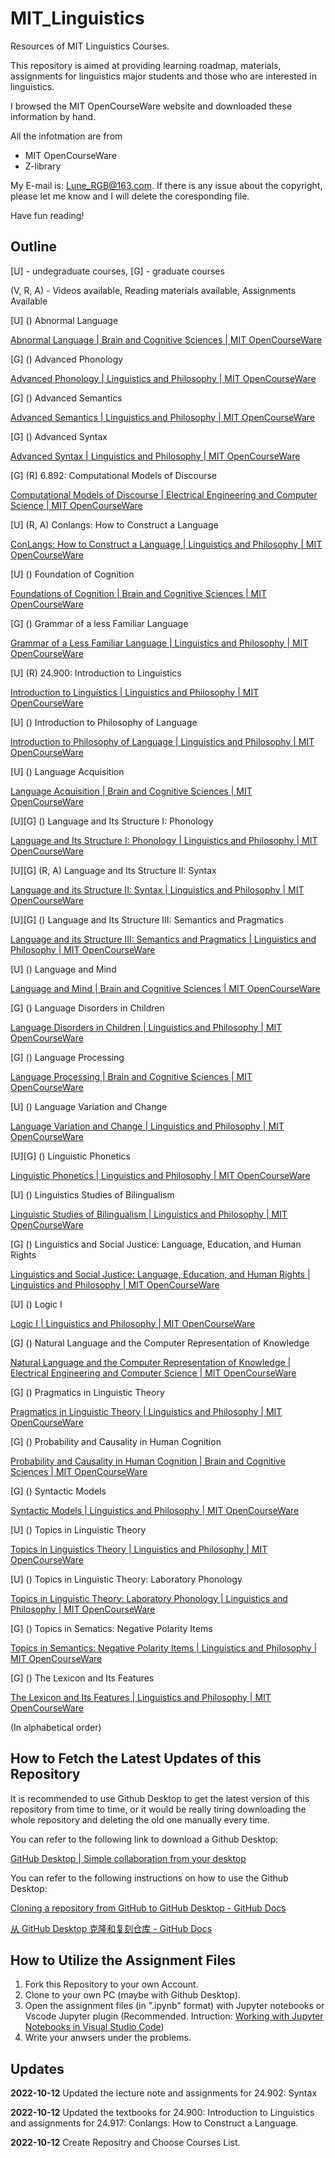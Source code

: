 # MIT_Linguistics

Resources of MIT Linguistics Courses.

This repository is aimed at providing learning roadmap, materials, assignments for linguistics major students and those who are interested in linguistics.

I browsed the MIT OpenCourseWare website and downloaded these information by hand.

All the infotmation are from

- MIT OpenCourseWare
- Z-library

My E-mail is: Lune_RGB@163.com. If there is any issue about the copyright, please let me know and I will delete the coresponding file.

Have fun reading!

## Outline

[U] - undegraduate courses, [G] - graduate courses

(V, R, A) - Videos available, Reading materials available, Assignments Available

[U] () Abnormal Language

[Abnormal Language | Brain and Cognitive Sciences | MIT OpenCourseWare](https://ocw.mit.edu/courses/9-56j-abnormal-language-fall-2004/)

[G] () Advanced Phonology

[Advanced Phonology | Linguistics and Philosophy | MIT OpenCourseWare](https://ocw.mit.edu/courses/24-962-advanced-phonology-spring-2005/)

[G] () Advanced Semantics

[Advanced Semantics | Linguistics and Philosophy | MIT OpenCourseWare](https://ocw.mit.edu/courses/24-973-advanced-semantics-spring-2009/)

[G] () Advanced Syntax

[Advanced Syntax | Linguistics and Philosophy | MIT OpenCourseWare](https://ocw.mit.edu/courses/24-952-advanced-syntax-spring-2007/)

[G] (R) 6.892: Computational Models of Discourse

[Computational Models of Discourse | Electrical Engineering and Computer Science | MIT OpenCourseWare](https://ocw.mit.edu/courses/6-892-computational-models-of-discourse-spring-2004/)

[U] (R, A) Conlangs: How to Construct a Language

[ConLangs: How to Construct a Language | Linguistics and Philosophy | MIT OpenCourseWare](https://ocw.mit.edu/courses/24-917-conlangs-how-to-construct-a-language-fall-2018/)

[U] () Foundation of Cognition

[Foundations of Cognition | Brain and Cognitive Sciences | MIT OpenCourseWare](https://ocw.mit.edu/courses/9-69-foundations-of-cognition-spring-2003/)

[G] () Grammar of a less Familiar Language

[Grammar of a Less Familiar Language | Linguistics and Philosophy | MIT OpenCourseWare](https://ocw.mit.edu/courses/24-942-grammar-of-a-less-familiar-language-spring-2003/)

[U] (R) 24.900: Introduction to Linguistics

[Introduction to Linguistics | Linguistics and Philosophy | MIT OpenCourseWare](https://ocw.mit.edu/courses/24-900-introduction-to-linguistics-fall-2012/)

[U] () Introduction to Philosophy of Language

[Introduction to Philosophy of Language | Linguistics and Philosophy | MIT OpenCourseWare](https://ocw.mit.edu/courses/24-251-introduction-to-philosophy-of-language-fall-2011/)

[U] () Language Acquisition

[Language Acquisition | Brain and Cognitive Sciences | MIT OpenCourseWare](https://ocw.mit.edu/courses/9-57j-language-acquisition-fall-2001/)

[U][G] () Language and Its Structure I: Phonology

[Language and Its Structure I: Phonology | Linguistics and Philosophy | MIT OpenCourseWare](https://ocw.mit.edu/courses/24-901-language-and-its-structure-i-phonology-fall-2010/)

[U][G] (R, A) Language and Its Structure II: Syntax

[Language and its Structure II: Syntax | Linguistics and Philosophy | MIT OpenCourseWare](https://ocw.mit.edu/courses/24-902-language-and-its-structure-ii-syntax-fall-2003/)

[U][G] () Language and Its Structure III: Semantics and Pragmatics

[Language and its Structure III: Semantics and Pragmatics | Linguistics and Philosophy | MIT OpenCourseWare](https://ocw.mit.edu/courses/24-903-language-and-its-structure-iii-semantics-and-pragmatics-spring-2005/)

[U] () Language and Mind

[Language and Mind | Brain and Cognitive Sciences | MIT OpenCourseWare](https://ocw.mit.edu/courses/9-98-language-and-mind-january-iap-2003/)

[G] () Language Disorders in Children

[Language Disorders in Children | Linguistics and Philosophy | MIT OpenCourseWare](https://ocw.mit.edu/courses/24-947-language-disorders-in-children-spring-2013/)

[G] () Language Processing

[Language Processing | Brain and Cognitive Sciences | MIT OpenCourseWare](https://ocw.mit.edu/courses/9-591j-language-processing-fall-2004/)

[U] () Language Variation and Change

[Language Variation and Change | Linguistics and Philosophy | MIT OpenCourseWare](https://ocw.mit.edu/courses/24-914-language-variation-and-change-spring-2019/)

[U][G] () Linguistic Phonetics

[Linguistic Phonetics | Linguistics and Philosophy | MIT OpenCourseWare](https://ocw.mit.edu/courses/24-915-linguistic-phonetics-fall-2015/)

[U] () Linguistics Studies of Bilingualism

[Linguistic Studies of Bilingualism | Linguistics and Philosophy | MIT OpenCourseWare](https://ocw.mit.edu/courses/24-906j-linguistic-studies-of-bilingualism-fall-2012/)

[G] () Linguistics and Social Justice: Language, Education, and Human Rights

[Linguistics and Social Justice: Language, Education, and Human Rights | Linguistics and Philosophy | MIT OpenCourseWare](https://ocw.mit.edu/courses/24-s96-linguistics-and-social-justice-language-education-and-human-rights-fall-2021/)

[U] () Logic I

[Logic I | Linguistics and Philosophy | MIT OpenCourseWare](https://ocw.mit.edu/courses/24-241-logic-i-fall-2005/)

[G] () Natural Language and the Computer Representation of Knowledge

[Natural Language and the Computer Representation of Knowledge | Electrical Engineering and Computer Science | MIT OpenCourseWare](https://ocw.mit.edu/courses/6-863j-natural-language-and-the-computer-representation-of-knowledge-spring-2003/)

[G] () Pragmatics in Linguistic Theory

[Pragmatics in Linguistic Theory | Linguistics and Philosophy | MIT OpenCourseWare](https://ocw.mit.edu/courses/24-954-pragmatics-in-linguistic-theory-fall-2006/)

[G] () Probability and Causality in Human Cognition

[Probability and Causality in Human Cognition | Brain and Cognitive Sciences | MIT OpenCourseWare](https://ocw.mit.edu/courses/9-916-a-probability-and-causality-in-human-cognition-spring-2003/)

[G] () Syntactic Models

[Syntactic Models | Linguistics and Philosophy | MIT OpenCourseWare](https://ocw.mit.edu/courses/24-960-syntactic-models-spring-2006/)

[U] () Topics in Linguistic Theory

[Topics in Linguistics Theory | Linguistics and Philosophy | MIT OpenCourseWare](https://ocw.mit.edu/courses/24-910-topics-in-linguistics-theory-spring-2003/)

[U] () Topics in Linguistic Theory: Laboratory Phonology

[Topics in Linguistic Theory: Laboratory Phonology | Linguistics and Philosophy | MIT OpenCourseWare](https://ocw.mit.edu/courses/24-910-topics-in-linguistic-theory-laboratory-phonology-spring-2007/)

[G] () Topics in Sematics: Negative Polarity Items

[Topics in Semantics: Negative Polarity Items | Linguistics and Philosophy | MIT OpenCourseWare](https://ocw.mit.edu/courses/24-979-topics-in-semantics-negative-polarity-items-fall-2018/)

[G] () The Lexicon and Its Features

[The Lexicon and Its Features | Linguistics and Philosophy | MIT OpenCourseWare](https://ocw.mit.edu/courses/24-941j-the-lexicon-and-its-features-spring-2007/)

(In alphabetical order)

## How to Fetch the Latest Updates of this Repository

It is recommended to use Github Desktop to get the latest version of this repository from time to time, or it would be really tiring downloading the whole repository and deleting the old one manually every time.

You can refer to the following link to download a Github Desktop:

[GitHub Desktop | Simple collaboration from your desktop](https://desktop.github.com/)

You can refer to the following instructions on how to use the Github Desktop:

[Cloning a repository from GitHub to GitHub Desktop - GitHub Docs](https://docs.github.com/en/desktop/contributing-and-collaborating-using-github-desktop/adding-and-cloning-repositories/cloning-a-repository-from-github-to-github-desktop)

[从 GitHub Desktop 克隆和复刻仓库 - GitHub Docs](https://docs.github.com/cn/desktop/contributing-and-collaborating-using-github-desktop/adding-and-cloning-repositories/cloning-and-forking-repositories-from-github-desktop)

## How to Utilize the Assignment Files

1. Fork this Repository to your own Account.
2. Clone to your own PC (maybe with Github Desktop).
3. Open the assignment files (in ".ipynb" format) with Jupyter notebooks or Vscode Jupyter plugin (Recommended. Intruction: [Working with Jupyter Notebooks in Visual Studio Code](https://code.visualstudio.com/docs/datascience/jupyter-notebooks))
4. Write your anwsers under the problems.

## Updates

**2022-10-12** Updated the lecture note and assignments for 24.902: Syntax

**2022-10-12** Updated the textbooks for 24.900: Introduction to Linguistics and assignments for 24.917: Conlangs: How to Construct a Language.

**2022-10-12** Create Repositry and Choose Courses List.
